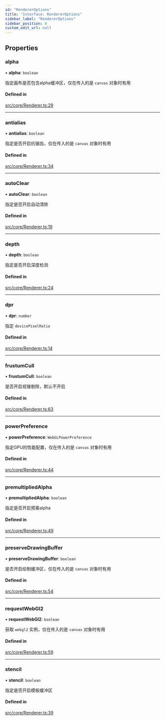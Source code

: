 ```yaml
---
id: "RendererOptions"
title: "Interface: RendererOptions"
sidebar_label: "RendererOptions"
sidebar_position: 0
custom_edit_url: null
---
```


## Properties

### alpha

• **alpha**: `boolean`

指定画布是否包含alpha缓冲区，仅在传入的是 `canvas` 对象时有用

#### Defined in

[src/core/Renderer.ts:29](https://github.com/sakitam-gis/vis-engine/blob/7cb4094/src/core/Renderer.ts#L29)

___

### antialias

• **antialias**: `boolean`

指定是否开启抗锯齿，仅在传入的是 `canvas` 对象时有用

#### Defined in

[src/core/Renderer.ts:34](https://github.com/sakitam-gis/vis-engine/blob/7cb4094/src/core/Renderer.ts#L34)

___

### autoClear

• **autoClear**: `boolean`

指定是否开启自动清除

#### Defined in

[src/core/Renderer.ts:19](https://github.com/sakitam-gis/vis-engine/blob/7cb4094/src/core/Renderer.ts#L19)

___

### depth

• **depth**: `boolean`

指定是否开启深度检测

#### Defined in

[src/core/Renderer.ts:24](https://github.com/sakitam-gis/vis-engine/blob/7cb4094/src/core/Renderer.ts#L24)

___

### dpr

• **dpr**: `number`

指定 `devicePixelRatio`

#### Defined in

[src/core/Renderer.ts:14](https://github.com/sakitam-gis/vis-engine/blob/7cb4094/src/core/Renderer.ts#L14)

___

### frustumCull

• **frustumCull**: `boolean`

是否开启视锥剔除，默认不开启

#### Defined in

[src/core/Renderer.ts:63](https://github.com/sakitam-gis/vis-engine/blob/7cb4094/src/core/Renderer.ts#L63)

___

### powerPreference

• **powerPreference**: `WebGLPowerPreference`

指定GPU的性能配置，仅在传入的是 `canvas` 对象时有用

#### Defined in

[src/core/Renderer.ts:44](https://github.com/sakitam-gis/vis-engine/blob/7cb4094/src/core/Renderer.ts#L44)

___

### premultipliedAlpha

• **premultipliedAlpha**: `boolean`

指定是否开启预乘alpha

#### Defined in

[src/core/Renderer.ts:49](https://github.com/sakitam-gis/vis-engine/blob/7cb4094/src/core/Renderer.ts#L49)

___

### preserveDrawingBuffer

• **preserveDrawingBuffer**: `boolean`

是否开启绘制缓冲区，仅在传入的是 `canvas` 对象时有用

#### Defined in

[src/core/Renderer.ts:54](https://github.com/sakitam-gis/vis-engine/blob/7cb4094/src/core/Renderer.ts#L54)

___

### requestWebGl2

• **requestWebGl2**: `boolean`

获取 `webgl2` 实例，仅在传入的是 `canvas` 对象时有用

#### Defined in

[src/core/Renderer.ts:59](https://github.com/sakitam-gis/vis-engine/blob/7cb4094/src/core/Renderer.ts#L59)

___

### stencil

• **stencil**: `boolean`

指定是否开启模板缓冲区

#### Defined in

[src/core/Renderer.ts:39](https://github.com/sakitam-gis/vis-engine/blob/7cb4094/src/core/Renderer.ts#L39)
